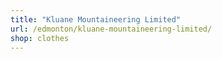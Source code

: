 ```yaml
---
title: "Kluane Mountaineering Limited"
url: /edmonton/kluane-mountaineering-limited/
shop: clothes
---
```

